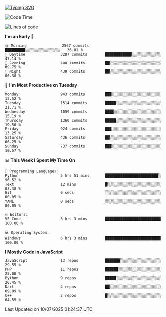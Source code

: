 [![Typing SVG](https://readme-typing-svg.demolab.com?font=Fira+Code&pause=1000&color=F7F7F7&random=false&width=435&lines=Hi+%F0%9F%91%8B%2C+I'm+Rafiu+Sidqi;Junior+Backend+Developer)](https://git.io/typing-svg)
<!--START_SECTION:waka-->
![Code Time](http://img.shields.io/badge/Code%20Time-788%20hrs%2021%20mins-blue)

![Lines of code](https://img.shields.io/badge/From%20Hello%20World%20I%27ve%20Written-2.5%20million%20lines%20of%20code-blue)

**I'm an Early 🐤** 

```text
🌞 Morning                2567 commits        █████████░░░░░░░░░░░░░░░░   36.81 % 
🌆 Daytime                3287 commits        ████████████░░░░░░░░░░░░░   47.14 % 
🌃 Evening                680 commits         ██░░░░░░░░░░░░░░░░░░░░░░░   09.75 % 
🌙 Night                  439 commits         ██░░░░░░░░░░░░░░░░░░░░░░░   06.30 % 
```
📅 **I'm Most Productive on Tuesday** 

```text
Monday                   943 commits         ███░░░░░░░░░░░░░░░░░░░░░░   13.52 % 
Tuesday                  1514 commits        █████░░░░░░░░░░░░░░░░░░░░   21.71 % 
Wednesday                1059 commits        ████░░░░░░░░░░░░░░░░░░░░░   15.19 % 
Thursday                 1360 commits        █████░░░░░░░░░░░░░░░░░░░░   19.50 % 
Friday                   924 commits         ███░░░░░░░░░░░░░░░░░░░░░░   13.25 % 
Saturday                 436 commits         ██░░░░░░░░░░░░░░░░░░░░░░░   06.25 % 
Sunday                   737 commits         ███░░░░░░░░░░░░░░░░░░░░░░   10.57 % 
```


📊 **This Week I Spent My Time On** 

```text
💬 Programming Languages: 
Python                   5 hrs 51 mins       ████████████████████████░   96.52 % 
Text                     12 mins             █░░░░░░░░░░░░░░░░░░░░░░░░   03.38 % 
Git                      0 secs              ░░░░░░░░░░░░░░░░░░░░░░░░░   00.05 % 
YAML                     0 secs              ░░░░░░░░░░░░░░░░░░░░░░░░░   00.05 % 

🔥 Editors: 
VS Code                  6 hrs 3 mins        █████████████████████████   100.00 % 

💻 Operating System: 
Windows                  6 hrs 3 mins        █████████████████████████   100.00 % 
```

**I Mostly Code in JavaScript** 

```text
JavaScript               13 repos            ███████░░░░░░░░░░░░░░░░░░   29.55 % 
PHP                      11 repos            ██████░░░░░░░░░░░░░░░░░░░   25.00 % 
Python                   9 repos             █████░░░░░░░░░░░░░░░░░░░░   20.45 % 
Dart                     4 repos             ██░░░░░░░░░░░░░░░░░░░░░░░   09.09 % 
C++                      2 repos             █░░░░░░░░░░░░░░░░░░░░░░░░   04.55 % 
```




 Last Updated on 10/07/2025 01:24:37 UTC
<!--END_SECTION:waka-->
